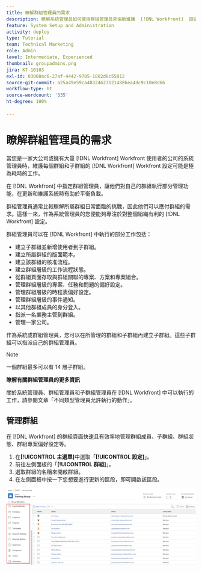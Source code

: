 ```yaml
---
title: 瞭解群組管理員的需求
description: 瞭解系統管理員如何使用群組管理員來協助維護  [!DNL Workfront]  設定，同時讓群組對其工作擁有更大的控制。
feature: System Setup and Administration
activity: deploy
type: Tutorial
team: Technical Marketing
role: Admin
level: Intermediate, Experienced
thumbnail: groupadmins.png
jira: KT-10103
exl-id: 03060ac6-27af-4442-9705-1882d8c55012
source-git-commit: a25a49e59ca483246271214886ea4dc9c10e8d66
workflow-type: ht
source-wordcount: '335'
ht-degree: 100%

---
```


# 瞭解群組管理員的需求

<!---
21.4 updates have been made
--->

當您是一家大公司或擁有大量 [!DNL Workfront] Workfront 使用者的公司的系統管理員時，維護每個群組和子群組的 [!DNL Workfront] Workfront 設定可能是極為耗時的工作。

在 [!DNL Workfront] 中指定群組管理員，讓他們對自己的群組執行部分管理功能，在更新和維護系統時有助於平衡負載。

群組管理員通常比較瞭解所屬群組日常面臨的挑戰，因此他們可以應付群組的需求。這樣一來，作為系統管理員的您便能夠專注於對整個組織有利的 [!DNL Workfront] 設定。

群組管理員可以在 [!DNL Workfront] 中執行的部分工作包括：

* 建立子群組並新增使用者到子群組。
* 建立所屬群組的版面範本。
* 建立該群組的核准流程。
* 建立群組層級的工作流程狀態。
* 從群組頁面存取與群組關聯的專案、方案和專案組合。
* 管理群組層級的專案、任務和問題的偏好設定。
* 管理群組層級的時程表偏好設定。
* 管理群組層級的事件通知。
* 以其他群組成員的身分登入。
* 指派一名業務主管到群組。
* 管理一家公司。

作為系統或群組管理員，您可以在所管理的群組和子群組內建立子群組。這些子群組可以指派自己的群組管理員。

>[!NOTE]
>
>一個群組最多可以有 14 層子群組。

**瞭解有關群組管理員的更多資訊**

<!---
bullet points below need hyperlinks
--->

關於系統管理員、群組管理員和子群組管理員在 [!DNL Workfront] 中可以執行的工作，請參閱文章「不同類型管理員允許執行的動作」。

## 管理群組

在 [!DNL Workfront] 的群組頁面快速且有效率地管理群組成員、子群組、群組狀態、群組專案偏好設定等。

1. 在&#x200B;**[!UICONTROL 主選單]**&#x200B;中選取「**[!UICONTROL 設定]**」。
1. 前往左側面板的「**[!UICONTROL 群組]**」。
1. 選取群組的名稱來開啟群組。
1. 在左側面板中按一下您想要進行更新的區段，即可開啟該區段。

![群組頁面](assets/admin-fund-manage-a-group.png)

<!---
learn more URLs
Create and manage groups 
Create and manage subgroups 
Business leader overview 
--->
